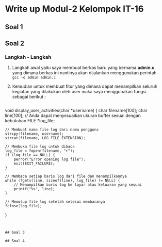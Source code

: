 # Write up Modul-2 Kelompok IT-16

## Soal 1

## Soal 2

### Langkah - Langkah 
1. Langkah awal yaitu saya membuat berkas baru yang bernama **admin.c** yang dimana berkas ini nantinya akan dijalankan menggunakan perintah `gcc -o admin admin.c`

2. Kemudian untuk membuat fitur yang dimana dapat menampilkan seluruh kegiatan yang dilakukan oleh user maka saya menggunakan fungsi sebagai berikut :
   ``` Shell script
void display_user_activities(char *username) {
    char filename[100];
    char line[100];  // Anda dapat menyesuaikan ukuran buffer sesuai dengan kebutuhan
    FILE *log_file;

    // Membuat nama file log dari nama pengguna
    strcpy(filename, username);
    strcat(filename, LOG_FILE_EXTENSION);

    // Membuka file log untuk dibaca
    log_file = fopen(filename, "r");
    if (log_file == NULL) {
        perror("Error opening log file");
        exit(EXIT_FAILURE);
    }

    // Membaca setiap baris log dari file dan menampilkannya
    while (fgets(line, sizeof(line), log_file) != NULL) {
        // Menampilkan baris log ke layar atau keluaran yang sesuai
        printf("%s", line);
    }

    // Menutup file log setelah selesai membacanya
    fclose(log_file);
}

   ```
   

## Soal 3

## Soal 4
